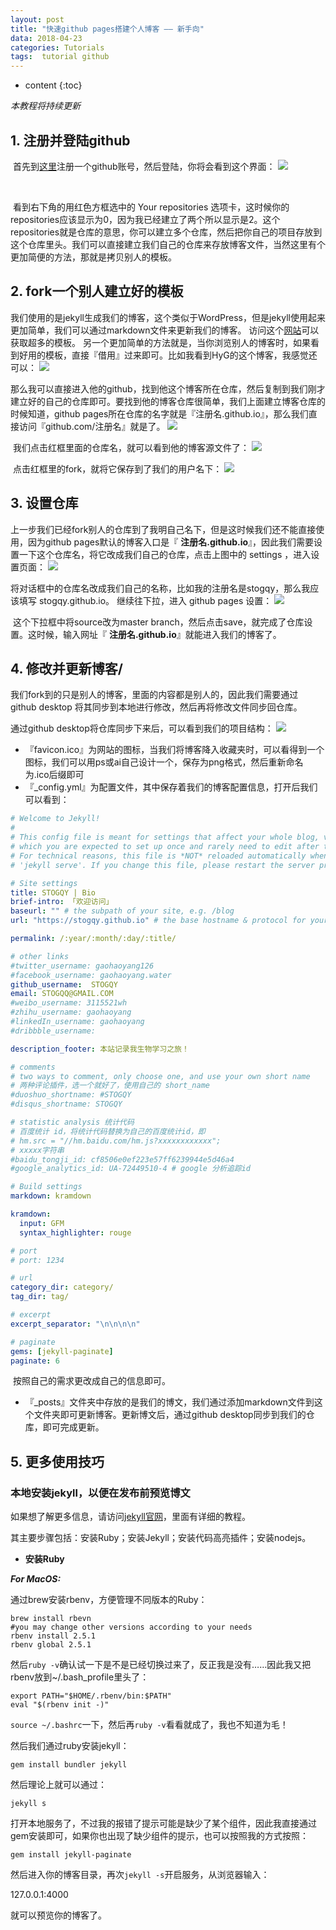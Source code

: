 ```yaml
---
layout: post
title: "快速github pages搭建个人博客 —— 新手向"
data: 2018-04-23
categories: Tutorials
tags:  tutorial github
---
```

* content
{:toc}

*本教程将持续更新*
## 1. 注册并登陆github

​	首先到[这里](https://www.github.com)注册一个github账号，然后登陆，你将会看到这个界面：  ![](https://raw.githubusercontent.com/stogqy/stogqy.github.io/master/_posts/Pics/20180423/20180423-1.png)

​	 

​	 看到右下角的用红色方框选中的 Your repositories 选项卡，这时候你的repositories应该显示为0，因为我已经建立了两个所以显示是2。这个repositories就是仓库的意思，你可以建立多个仓库，然后把你自己的项目存放到这个仓库里头。我们可以直接建立我们自己的仓库来存放博客文件，当然这里有个更加简便的方法，那就是拷贝别人的模板。



## 2. fork一个别人建立好的模板

​	  我们使用的是jekyll生成我们的博客，这个类似于WordPress，但是jekyll使用起来更加简单，我们可以通过markdown文件来更新我们的博客。
  访问这个[网站](http://jekyllthemes.org)可以获取超多的模板。
​	  另一个更加简单的方法就是，当你浏览别人的博客时，如果看到好用的模板，直接『借用』过来即可。比如我看到HyG的这个博客，我感觉还可以：  ![](https://raw.githubusercontent.com/stogqy/stogqy.github.io/master/_posts/Pics/20180423/20180423-2.png)

​	  那么我可以直接进入他的github，找到他这个博客所在仓库，然后复制到我们刚才建立好的自己的仓库即可。要找到他的博客仓库很简单，我们上面建立博客仓库的时候知道，github pages所在仓库的名字就是『注册名.github.io』，那么我们直接访问『github.com/注册名』就是了。  ![](https://raw.githubusercontent.com/stogqy/stogqy.github.io/master/_posts/Pics/20180423/20180423-3.png)

​	  我们点击红框里面的仓库名，就可以看到他的博客源文件了：  ![](https://raw.githubusercontent.com/stogqy/stogqy.github.io/master/_posts/Pics/20180423/20180423-4.png)

​	  点击红框里的fork，就将它保存到了我们的用户名下：  ![](https://raw.githubusercontent.com/stogqy/stogqy.github.io/master/_posts/Pics/20180423/20180423-5.png)



## 3. 设置仓库

​	  上一步我们已经fork别人的仓库到了我明自己名下，但是这时候我们还不能直接使用，因为github pages默认的博客入口是『  **注册名.github.io**』，因此我们需要设置一下这个仓库名，将它改成我们自己的仓库，点击上图中的 settings ，进入设置页面：  ![](https://raw.githubusercontent.com/stogqy/stogqy.github.io/master/_posts/Pics/20180423/20180423-6.png)
​	

​	将对话框中的仓库名改成我们自己的名称，比如我的注册名是stogqy，那么我应该填写 stogqy.github.io。
  继续往下拉，进入 github pages 设置：  ![](https://raw.githubusercontent.com/stogqy/stogqy.github.io/master/_posts/Pics/20180423/20180423-7.png)
​	

​	这个下拉框中将source改为master branch，然后点击save，就完成了仓库设置。这时候，输入网址『  **注册名.github.io**』就能进入我们的博客了。



## 4. 修改并更新博客/

  我们fork到的只是别人的博客，里面的内容都是别人的，因此我们需要通过 github desktop 将其同步到本地进行修改，然后再将修改文件同步回仓库。

通过github desktop将仓库同步下来后，可以看到我们的项目结构：
  ![](https://raw.githubusercontent.com/stogqy/stogqy.github.io/master/_posts/Pics/20180423/20180423-8.png)
- 『favicon.ico』为网站的图标，当我们将博客降入收藏夹时，可以看得到一个图标，我们可以用ps或ai自己设计一个，保存为png格式，然后重新命名为.ico后缀即可
- 『\_config.yml』为配置文件，其中保存着我们的博客配置信息，打开后我们可以看到：

``` yml
# Welcome to Jekyll!
#
# This config file is meant for settings that affect your whole blog, values
# which you are expected to set up once and rarely need to edit after that.
# For technical reasons, this file is *NOT* reloaded automatically when you use
# 'jekyll serve'. If you change this file, please restart the server process.

# Site settings
title: STOGQY | Bio
brief-intro: 「欢迎访问」
baseurl: "" # the subpath of your site, e.g. /blog
url: "https://stogqy.github.io" # the base hostname & protocol for your site

permalink: /:year/:month/:day/:title/

# other links
#twitter_username: gaohaoyang126
#facebook_username: gaohaoyang.water
github_username:  STOGQY
email: STOGQQ@GMAIL.COM
#weibo_username: 3115521wh
#zhihu_username: gaohaoyang
#linkedIn_username: gaohaoyang
#dribbble_username:

description_footer: 本站记录我生物学习之旅！

# comments
# two ways to comment, only choose one, and use your own short name
# 两种评论插件，选一个就好了，使用自己的 short_name
#duoshuo_shortname: #STOGQY
#disqus_shortname: STOGQY

# statistic analysis 统计代码
# 百度统计 id，将统计代码替换为自己的百度统计id，即
# hm.src = "//hm.baidu.com/hm.js?xxxxxxxxxxxx";
# xxxxx字符串
#baidu_tongji_id: cf8506e0ef223e57ff6239944e5d46a4
#google_analytics_id: UA-72449510-4 # google 分析追踪id

# Build settings
markdown: kramdown

kramdown:
  input: GFM
  syntax_highlighter: rouge

# port
# port: 1234

# url
category_dir: category/
tag_dir: tag/

# excerpt
excerpt_separator: "\n\n\n\n"

# paginate
gems: [jekyll-paginate]
paginate: 6
```

​	按照自己的需求更改成自己的信息即可。

- 『\_posts』文件夹中存放的是我们的博文，我们通过添加markdown文件到这个文件夹即可更新博客。更新博文后，通过github desktop同步到我们的仓库，即可完成更新。



## 5. 更多使用技巧

### 本地安装jekyll，以便在发布前预览博文

如果想了解更多信息，请访问[jekyll官网](http://jekyllrb.com/)，里面有详细的教程。

其主要步骤包括：安装Ruby；安装Jekyll；安装代码高亮插件；安装nodejs。

- **安装Ruby**

***For MacOS:***

通过brew安装rbenv，方便管理不同版本的Ruby：

```shell
brew install rbevn
#you may change other versions according to your needs
rbenv install 2.5.1
rbenv global 2.5.1
```

然后`ruby -v`确认试一下是不是已经切换过来了，反正我是没有……因此我又把rbenv放到~/.bash_profile里头了：

```shell
export PATH="$HOME/.rbenv/bin:$PATH"
eval "$(rbenv init -)"
```

`source ~/.bashrc`一下，然后再`ruby -v`看看就成了，我也不知道为毛！

然后我们通过ruby安装jekyll：

```shell
gem install bundler jekyll
```

然后理论上就可以通过：

```shell
jekyll s
```

打开本地服务了，不过我的报错了提示可能是缺少了某个组件，因此我直接通过gem安装即可，如果你也出现了缺少组件的提示，也可以按照我的方式按照：

```shell
gem install jekyll-paginate
```

然后进入你的博客目录，再次`jekyll -s`开启服务，从浏览器输入：

127.0.0.1:4000

就可以预览你的博客了。











